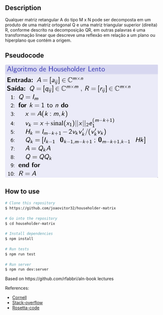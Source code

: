 <div>

## Description

<p>
Qualquer matriz retangular A do tipo M x N pode ser decomposta em um produto de uma matriz ortogonal Q e uma matriz triangular superior (direita) R, conforme descrito na decomposição QR, em outras palavras é uma transformação linear que descreve uma reflexão em relação a um plano ou hiperplano que contém a origem.
</p>

## Pseudocode

![Alt text](demo/demo.png)

## How to use

```bash
# Clone this repository
$ https://github.com/joaovitor32/householder-matrix

# Go into the repository
$ cd householder-matrix

# Install dependencies
$ npm install

# Run tests
$ npm run test

# Run server
$ npm run dev:server
```

<p>Based on https://github.com/rfabbri/aln-book lectures</p>

<p>References:</p>

- [Cornell](https://www.cs.cornell.edu/~bindel/class/cs6210-f12/notes/lec16.pdf)
- [Stack-overflow](https://stackoverflow.com/questions/509211/understanding-slice-notation)
- [Rosetta-code](https://rosettacode.org/wiki/QR_decomposition#Python)

</div>
